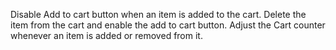 Disable Add to cart button when an item is added to the cart.
Delete the item from the cart and enable the add to cart button.
Adjust the Cart counter whenever an item is added or removed from it.
